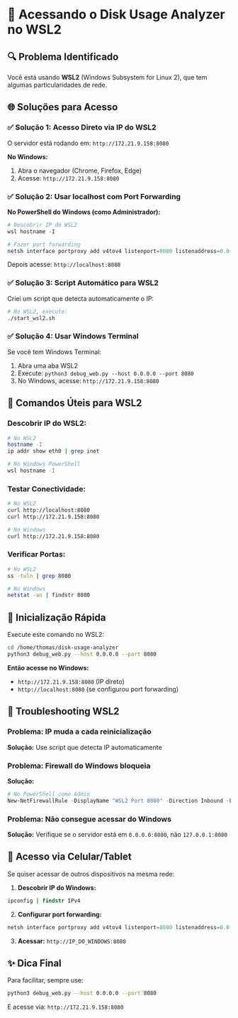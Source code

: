 # 🐧 Acessando o Disk Usage Analyzer no WSL2

## 🔍 Problema Identificado
Você está usando **WSL2** (Windows Subsystem for Linux 2), que tem algumas particularidades de rede.

## 🌐 Soluções para Acesso

### ✅ **Solução 1: Acesso Direto via IP do WSL2**

O servidor está rodando em: `http://172.21.9.158:8080`

**No Windows:**
1. Abra o navegador (Chrome, Firefox, Edge)
2. Acesse: `http://172.21.9.158:8080`

### ✅ **Solução 2: Usar localhost com Port Forwarding**

**No PowerShell do Windows (como Administrador):**
```powershell
# Descobrir IP do WSL2
wsl hostname -I

# Fazer port forwarding
netsh interface portproxy add v4tov4 listenport=8080 listenaddress=0.0.0.0 connectport=8080 connectaddress=172.21.9.158
```

Depois acesse: `http://localhost:8080`

### ✅ **Solução 3: Script Automático para WSL2**

Criei um script que detecta automaticamente o IP:

```bash
# No WSL2, execute:
./start_wsl2.sh
```

### ✅ **Solução 4: Usar Windows Terminal**

Se você tem Windows Terminal:
1. Abra uma aba WSL2
2. Execute: `python3 debug_web.py --host 0.0.0.0 --port 8080`
3. No Windows, acesse: `http://172.21.9.158:8080`

## 🔧 Comandos Úteis para WSL2

### Descobrir IP do WSL2:
```bash
# No WSL2
hostname -I
ip addr show eth0 | grep inet

# No Windows PowerShell
wsl hostname -I
```

### Testar Conectividade:
```bash
# No WSL2
curl http://localhost:8080
curl http://172.21.9.158:8080

# No Windows
curl http://172.21.9.158:8080
```

### Verificar Portas:
```bash
# No WSL2
ss -tuln | grep 8080

# No Windows
netstat -an | findstr 8080
```

## 🚀 Inicialização Rápida

Execute este comando no WSL2:
```bash
cd /home/thomas/disk-usage-analyzer
python3 debug_web.py --host 0.0.0.0 --port 8080
```

**Então acesse no Windows:**
- `http://172.21.9.158:8080` (IP direto)
- `http://localhost:8080` (se configurou port forwarding)

## 🐛 Troubleshooting WSL2

### Problema: IP muda a cada reinicialização
**Solução:** Use script que detecta IP automaticamente

### Problema: Firewall do Windows bloqueia
**Solução:** 
```powershell
# No PowerShell como Admin
New-NetFirewallRule -DisplayName "WSL2 Port 8080" -Direction Inbound -LocalPort 8080 -Protocol TCP -Action Allow
```

### Problema: Não consegue acessar do Windows
**Solução:** Verifique se o servidor está em `0.0.0.0:8080`, não `127.0.0.1:8080`

## 📱 Acesso via Celular/Tablet

Se quiser acessar de outros dispositivos na mesma rede:

1. **Descobrir IP do Windows:**
```cmd
ipconfig | findstr IPv4
```

2. **Configurar port forwarding:**
```powershell
netsh interface portproxy add v4tov4 listenport=8080 listenaddress=0.0.0.0 connectport=8080 connectaddress=172.21.9.158
```

3. **Acessar:** `http://IP_DO_WINDOWS:8080`

## ✨ Dica Final

Para facilitar, sempre use:
```bash
python3 debug_web.py --host 0.0.0.0 --port 8080
```

E acesse via: `http://172.21.9.158:8080`
